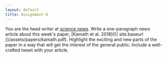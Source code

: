 ```yaml
---
layout: default
title: Assignment 8
---
```


You are the head writer at [science news](https://www.sciencenews.org/). Write a one-paragraph news article about this week's paper, [Kamath et al. 2018]({{ site.baseurl }}/assets/papers/kamath.pdf). Highlight the exciting and new parts of the paper in a way that will get the interest of the general public. Include a well-crafted tweet with your article.
